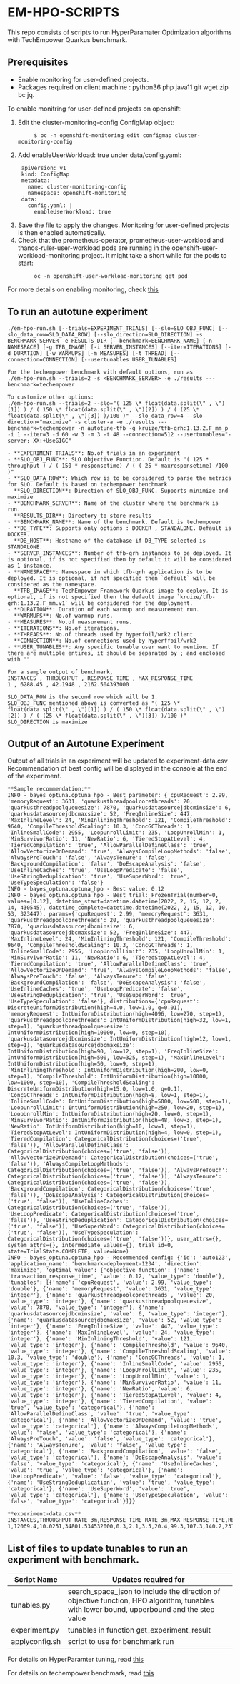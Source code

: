 # EM-HPO-SCRIPTS

This repo consists of scripts to run HyperParamater Optimization algorithms with TechEmpower Quarkus benchmark.

## Prerequisites
- Enable monitoring for user-defined projects.
- Packages required on client machine : python36 php java11 git wget zip bc jq.

To enable monitring for user-defined projects on openshift:

1. Edit the cluster-monitoring-config ConfigMap object:
   ```
        $ oc -n openshift-monitoring edit configmap cluster-monitoring-config
   ```
2. Add enableUserWorkload: true under data/config.yaml:
   ```
    apiVersion: v1
    kind: ConfigMap
    metadata:
      name: cluster-monitoring-config
      namespace: openshift-monitoring
    data:
      config.yaml: |
        enableUserWorkload: true
   ```
3. Save the file to apply the changes. Monitoring for user-defined projects is then enabled automatically.
4. Check that the prometheus-operator, prometheus-user-workload and thanos-ruler-user-workload pods are running in the openshift-user-workload-monitoring project. It might take a short while for the pods to start:
   ```
        oc -n openshift-user-workload-monitoring get pod
   ```
For more details on enabling monitoring, check [this](https://docs.openshift.com/container-platform/4.6/monitoring/enabling-monitoring-for-user-defined-projects.html)

## To run an autotune experiment

```
./em-hpo-run.sh [--trials=EXPERIMENT_TRIALS] [--slo=SLO_OBJ_FUNC] [--slo_data_row=SLO_DATA_ROW] [--slo_direction=SLO_DIRECTION] -s BENCHMARK_SERVER -e RESULTS_DIR [--benchmark=BENCHMARK_NAME] [-n NAMESPACE] [-g TFB_IMAGE] [-i SERVER_INSTANCES] [--iter=ITERATIONS] [-d DURATION] [-w WARMUPS] [-m MEASURES] [-t THREAD] [--connection=CONNECTION] [--usertunables USER_TUNABLES]

For the techempower benchmark with default options, run as
./em-hpo-run.sh --trials=2 -s <BENCHMARK_SERVER> -e ./results ---benchmark=techempower

To customize other options:
./em-hpo-run.sh --trials=2 --slo="( 125 \* float(data.split(\" , \")[1]) ) / ( 150 \* float(data.split(\" , \")[2]) ) / ( (25 \* float(data.split(\" , \")[3]) )/100 )" --slo_data_row=4 --slo-direction="maximize" -s cluster-a -e ./results ---benchmark=techempower -n autotune-tfb -g kruize/tfb-qrh:1.13.2.F_mm_p -i 1 --iter=3 -d 60 -w 3 -m 3 -t 48 --connection=512 --usertunables="-server;-XX:+UseG1GC"

- **EXPERIMENT_TRIALS**: No.of trials in an experiment
- **SLO_OBJ_FUNC**: SLO Objective Function. Default is "( 125 * throughput ) / ( 150 * responsetime) / ( ( 25 * maxresponsetime) /100 )"
- **SLO_DATA_ROW**: Which row is to be considered to parse the metrics for SLO. Default is based on techempower benchmark.
- **SLO_DIRECTION**: Direction of SLO_OBJ_FUNC. Supports minimize and maximize
- **BENCHMARK_SERVER**: Name of the cluster where the benchmark is run.
- **RESULTS_DIR**: Directory to store results
- **BENCHMARK_NAME**: Name of the benchmark. Default is techempower
- **DB_TYPE**: Supports only options : DOCKER , STANDALONE. Default is DOCKER.
- **DB_HOST**: Hostname of the database if DB_TYPE selected is STANDALONE.
- **SERVER_INSTANCES**: Number of tfb-qrh instances to be deployed. It is optional, if is not specified then by default it will be considered as 1 instance.
- **NAMESPACE**: Namespace in which tfb-qrh application is to be deployed. It is optional, if not specified then `default` will be considered as the namespace.
- **TFB_IMAGE**: TechEmpower Framework Quarkus image to deploy. It is optional, if is not specified then the default image `kruize/tfb-qrh:1.13.2.F_mm.v1` will be considered for the deployment.
- **DURATION**: Duration of each warmup and measurement run.
- **WARMUPS**: No.of warmup runs.
- **MEASURES**: No.of measurement runs.
- **ITERATIONS**: No.of iterations.
- **THREADS**: No.of threads used by hyperfoil/wrk2 client
- **CONNECTION**: No.of connections used by hyperffoil/wrk2
- **USER_TUNABLES**: Any specific tunable user want to mention. If there are multiple entires, it should be separated by ; and enclosed with ""

For a sample output of benchmark, 
INSTANCES , THROUGHPUT , RESPONSE_TIME , MAX_RESPONSE_TIME
1 , 6288.45 , 42.1948 , 2162.504393000

SLO_DATA_ROW is the second row which will be 1.
SLO_OBJ_FUNC mentioned above is converted as "( 125 \* float(data.split(\" , \")[1]) ) / ( 150 \* float(data.split(\" , \")[2]) ) / ( (25 \* float(data.split(\" , \")[3]) )/100 )"
SLO_DIRECTION is maximize
```

## Output of an Autotune Experiment
Output of all trials in an experiment will be updated to experiment-data.csv
Recommendation of best config will be displayed in the console at the end of the experiment.
```
**Sample recommendation:**
INFO - bayes_optuna.optuna_hpo - Best parameter: {'cpuRequest': 2.99, 'memoryRequest': 3631, 'quarkusthreadpoolcorethreads': 20, 'quarkusthreadpoolqueuesize': 7870, 'quarkusdatasourcejdbcminsize': 6, 'quarkusdatasourcejdbcmaxsize': 52, 'FreqInlineSize': 447, 'MaxInlineLevel': 24, 'MinInliningThreshold': 121, 'CompileThreshold': 9640, 'CompileThresholdScaling': 10.3, 'ConcGCThreads': 1, 'InlineSmallCode': 2955, 'LoopUnrollLimit': 235, 'LoopUnrollMin': 1, 'MinSurvivorRatio': 11, 'NewRatio': 6, 'TieredStopAtLevel': 4, 'TieredCompilation': 'true', 'AllowParallelDefineClass': 'true', 'AllowVectorizeOnDemand': 'true', 'AlwaysCompileLoopMethods': 'false', 'AlwaysPreTouch': 'false', 'AlwaysTenure': 'false', 'BackgroundCompilation': 'false', 'DoEscapeAnalysis': 'false', 'UseInlineCaches': 'true', 'UseLoopPredicate': 'false', 'UseStringDeduplication': 'true', 'UseSuperWord': 'true', 'UseTypeSpeculation': 'false'}
INFO - bayes_optuna.optuna_hpo - Best value: 0.12
INFO - bayes_optuna.optuna_hpo - Best trial: FrozenTrial(number=0, values=[0.12], datetime_start=datetime.datetime(2022, 2, 15, 12, 2, 14, 430545), datetime_complete=datetime.datetime(2022, 2, 15, 12, 10, 53, 323447), params={'cpuRequest': 2.99, 'memoryRequest': 3631, 'quarkusthreadpoolcorethreads': 20, 'quarkusthreadpoolqueuesize': 7870, 'quarkusdatasourcejdbcminsize': 6, 'quarkusdatasourcejdbcmaxsize': 52, 'FreqInlineSize': 447, 'MaxInlineLevel': 24, 'MinInliningThreshold': 121, 'CompileThreshold': 9640, 'CompileThresholdScaling': 10.3, 'ConcGCThreads': 1, 'InlineSmallCode': 2955, 'LoopUnrollLimit': 235, 'LoopUnrollMin': 1, 'MinSurvivorRatio': 11, 'NewRatio': 6, 'TieredStopAtLevel': 4, 'TieredCompilation': 'true', 'AllowParallelDefineClass': 'true', 'AllowVectorizeOnDemand': 'true', 'AlwaysCompileLoopMethods': 'false', 'AlwaysPreTouch': 'false', 'AlwaysTenure': 'false', 'BackgroundCompilation': 'false', 'DoEscapeAnalysis': 'false', 'UseInlineCaches': 'true', 'UseLoopPredicate': 'false', 'UseStringDeduplication': 'true', 'UseSuperWord': 'true', 'UseTypeSpeculation': 'false'}, distributions={'cpuRequest': DiscreteUniformDistribution(high=4.0, low=1.0, q=0.01), 'memoryRequest': IntUniformDistribution(high=4096, low=270, step=1), 'quarkusthreadpoolcorethreads': IntUniformDistribution(high=32, low=1, step=1), 'quarkusthreadpoolqueuesize': IntUniformDistribution(high=10000, low=0, step=10), 'quarkusdatasourcejdbcminsize': IntUniformDistribution(high=12, low=1, step=1), 'quarkusdatasourcejdbcmaxsize': IntUniformDistribution(high=90, low=12, step=1), 'FreqInlineSize': IntUniformDistribution(high=500, low=325, step=1), 'MaxInlineLevel': IntUniformDistribution(high=50, low=9, step=1), 'MinInliningThreshold': IntUniformDistribution(high=200, low=0, step=1), 'CompileThreshold': IntUniformDistribution(high=10000, low=1000, step=10), 'CompileThresholdScaling': DiscreteUniformDistribution(high=15.0, low=1.0, q=0.1), 'ConcGCThreads': IntUniformDistribution(high=8, low=1, step=1), 'InlineSmallCode': IntUniformDistribution(high=5000, low=500, step=1), 'LoopUnrollLimit': IntUniformDistribution(high=250, low=20, step=1), 'LoopUnrollMin': IntUniformDistribution(high=20, low=0, step=1), 'MinSurvivorRatio': IntUniformDistribution(high=48, low=3, step=1), 'NewRatio': IntUniformDistribution(high=10, low=1, step=1), 'TieredStopAtLevel': IntUniformDistribution(high=4, low=0, step=1), 'TieredCompilation': CategoricalDistribution(choices=('true', 'false')), 'AllowParallelDefineClass': CategoricalDistribution(choices=('true', 'false')), 'AllowVectorizeOnDemand': CategoricalDistribution(choices=('true', 'false')), 'AlwaysCompileLoopMethods': CategoricalDistribution(choices=('true', 'false')), 'AlwaysPreTouch': CategoricalDistribution(choices=('true', 'false')), 'AlwaysTenure': CategoricalDistribution(choices=('true', 'false')), 'BackgroundCompilation': CategoricalDistribution(choices=('true', 'false')), 'DoEscapeAnalysis': CategoricalDistribution(choices=('true', 'false')), 'UseInlineCaches': CategoricalDistribution(choices=('true', 'false')), 'UseLoopPredicate': CategoricalDistribution(choices=('true', 'false')), 'UseStringDeduplication': CategoricalDistribution(choices=('true', 'false')), 'UseSuperWord': CategoricalDistribution(choices=('true', 'false')), 'UseTypeSpeculation': CategoricalDistribution(choices=('true', 'false'))}, user_attrs={}, system_attrs={}, intermediate_values={}, trial_id=0, state=TrialState.COMPLETE, value=None)
INFO - bayes_optuna.optuna_hpo - Recommended config: {'id': 'auto123', 'application_name': 'benchmark-deployment-1234', 'direction': 'maximize', 'optimal_value': {'objective_function': {'name': 'transaction_response_time', 'value': 0.12, 'value_type': 'double'}, 'tunables': [{'name': 'cpuRequest', 'value': 2.99, 'value_type': 'double'}, {'name': 'memoryRequest', 'value': 3631, 'value_type': 'integer'}, {'name': 'quarkusthreadpoolcorethreads', 'value': 20, 'value_type': 'integer'}, {'name': 'quarkusthreadpoolqueuesize', 'value': 7870, 'value_type': 'integer'}, {'name': 'quarkusdatasourcejdbcminsize', 'value': 6, 'value_type': 'integer'}, {'name': 'quarkusdatasourcejdbcmaxsize', 'value': 52, 'value_type': 'integer'}, {'name': 'FreqInlineSize', 'value': 447, 'value_type': 'integer'}, {'name': 'MaxInlineLevel', 'value': 24, 'value_type': 'integer'}, {'name': 'MinInliningThreshold', 'value': 121, 'value_type': 'integer'}, {'name': 'CompileThreshold', 'value': 9640, 'value_type': 'integer'}, {'name': 'CompileThresholdScaling', 'value': 10.3, 'value_type': 'double'}, {'name': 'ConcGCThreads', 'value': 1, 'value_type': 'integer'}, {'name': 'InlineSmallCode', 'value': 2955, 'value_type': 'integer'}, {'name': 'LoopUnrollLimit', 'value': 235, 'value_type': 'integer'}, {'name': 'LoopUnrollMin', 'value': 1, 'value_type': 'integer'}, {'name': 'MinSurvivorRatio', 'value': 11, 'value_type': 'integer'}, {'name': 'NewRatio', 'value': 6, 'value_type': 'integer'}, {'name': 'TieredStopAtLevel', 'value': 4, 'value_type': 'integer'}, {'name': 'TieredCompilation', 'value': 'true', 'value_type': 'categorical'}, {'name': 'AllowParallelDefineClass', 'value': 'true', 'value_type': 'categorical'}, {'name': 'AllowVectorizeOnDemand', 'value': 'true', 'value_type': 'categorical'}, {'name': 'AlwaysCompileLoopMethods', 'value': 'false', 'value_type': 'categorical'}, {'name': 'AlwaysPreTouch', 'value': 'false', 'value_type': 'categorical'}, {'name': 'AlwaysTenure', 'value': 'false', 'value_type': 'categorical'}, {'name': 'BackgroundCompilation', 'value': 'false', 'value_type': 'categorical'}, {'name': 'DoEscapeAnalysis', 'value': 'false', 'value_type': 'categorical'}, {'name': 'UseInlineCaches', 'value': 'true', 'value_type': 'categorical'}, {'name': 'UseLoopPredicate', 'value': 'false', 'value_type': 'categorical'}, {'name': 'UseStringDeduplication', 'value': 'true', 'value_type': 'categorical'}, {'name': 'UseSuperWord', 'value': 'true', 'value_type': 'categorical'}, {'name': 'UseTypeSpeculation', 'value': 'false', 'value_type': 'categorical'}]}}

**experiment-data.csv**
INSTANCES,THROUGHPUT_RATE_3m,RESPONSE_TIME_RATE_3m,MAX_RESPONSE_TIME,RESPONSE_TIME_50p,RESPONSE_TIME_95p,RESPONSE_TIME_97p,RESPONSE_TIME_99p,RESPONSE_TIME_99.9p,RESPONSE_TIME_99.99p,RESPONSE_TIME_99.999p,RESPONSE_TIME_100p,CPU_USAGE,MEM_USAGE,CPU_MIN,CPU_MAX,MEM_MIN,MEM_MAX,THRPT_PROM_CI,RSPTIME_PROM_CI,THROUGHPUT_WRK,RESPONSETIME_WRK,RESPONSETIME_MAX_WRK,RESPONSETIME_STDEV_WRK,WEB_ERRORS,THRPT_WRK_CI,RSPTIME_WRK_CI,CPU_REQ,MEM_REQ,CPU_LIM,MEM_LIM,QRKS_TP_CORETHREADS,QRKS_TP_QUEUESIZE,QRKS_DS_JDBC_MINSIZE,QRKS_DS_JDBC_MAXSIZE,FreqInlineSize,MaxInlineLevel,MinInliningThreshold,CompileThreshold,CompileThresholdScaling,ConcGCThreads,InlineSmallCode,LoopUnrollLimit,LoopUnrollMin,MinSurvivorRatio,NewRatio,TieredStopAtLevel,TieredCompilation,AllowParallelDefineClass,AllowVectorizeOnDemand,AlwaysCompileLoopMethods,AlwaysPreTouch,AlwaysTenure,BackgroundCompilation,DoEscapeAnalysis,UseInlineCaches,UseLoopPredicate,UseStringDeduplication,UseSuperWord,UseTypeSpeculation
1,12069.4,10.0251,34801.534532000,0.3,2.1,3.5,20.4,99.3,107.3,140.2,231.6,0.78081,484.202,.02853138683272716,1.3357821665101048,257,576,0,0,14978.5,34.25,1510.00,39.55,0,,,2.99,3631M,2.99,3631M,20,7870,6,52,447,24,121,9640,10.3,1,2955,235,1,11,6,4,true,true,true,false,false,false,false,false,true,false,true,true,false
```

## List of files to update tunables to run an experiment with benchmark.

| Script Name   |  Updates required for 														    |
|---------------|-------------------------------------------------------------------------------------------------------------------------------------------|
| tunables.py   | search_space_json to include the direction of objective function, HPO algorithm, tunables with lower bound, upperbound and the step value | 
| experiment.py | tunables in function get_experiment_result					    |
| applyconfig.sh| script to use for benchmark run													    |


For details on HyperParamter tuning, read [this](https://github.com/kruize/autotune/blob/master/hyperparameter_tuning/README.md)

For details on techempower benchmark, read [this](https://github.com/kruize/benchmarks/blob/master/techempower/README.md)
